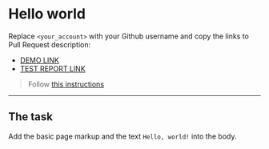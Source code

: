 # Hello world
Replace `<your_account>` with your Github username and copy the links to Pull Request description:
- [DEMO LINK](https://romahawk.github.io/layout_hello-world/)
- [TEST REPORT LINK](https://romahawk.github.io/layout_hello-world/report/html_report/)

> Follow [this instructions](https://mate-academy.github.io/layout_task-guideline/#how-to-solve-the-layout-tasks-on-github)
___

## The task 
Add the basic page markup and the text `Hello, world!` into the body.
